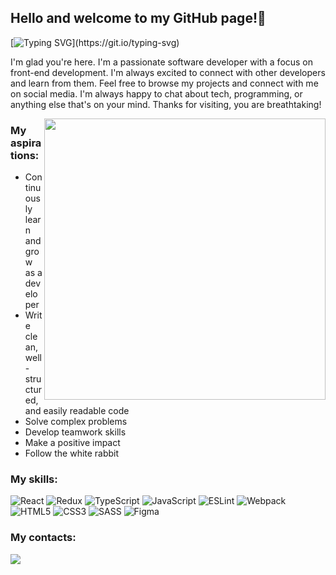 ## Hello and welcome to my GitHub page!👋
[![Typing SVG](https://readme-typing-svg.demolab.com?font=Fira+Code&duration=8000&pause=1000&color=1BF711&background=000000&center=true&vCenter=true&random=false&width=300&height=40&lines=The+matrix+has+you+.+.+.)](https://git.io/typing-svg)

 I'm glad you're here. I'm a passionate software developer with a focus on front-end development. I'm always excited to connect with other developers and learn from them.
 Feel free to browse my projects and connect with me on social media. I'm always happy to chat about tech, programming, or anything else that's on your mind.
 Thanks for visiting, you are breathtaking!


<img align="right" width="450" src="https://media.giphy.com/media/v1.Y2lkPTc5MGI3NjExZnV2cTA5NWc1MXpnZWxxeG5mNGl3djVodzU5dTZkMnFjYTU3MTVwcyZlcD12MV9pbnRlcm5hbF9naWZfYnlfaWQmY3Q9Zw/xoicctrOv5aGw6mCZi/giphy.gif">

### My aspirations: 
 - Continuously learn and grow as a developer
 - Write clean, well-structured, and easily readable code
 - Solve complex problems
 - Develop teamwork skills
 - Make a positive impact
 - Follow the white rabbit

### My skills:

![React](https://img.shields.io/badge/react-%2320232a.svg?style=for-the-badge&logo=react&logoColor=%2361DAFB) ![Redux](https://img.shields.io/badge/redux-%23593d88.svg?style=for-the-badge&logo=redux&logoColor=white) ![TypeScript](https://img.shields.io/badge/typescript-%23007ACC.svg?style=for-the-badge&logo=typescript&logoColor=white) ![JavaScript](https://img.shields.io/badge/javascript-%23323330.svg?style=for-the-badge&logo=javascript&logoColor=%23F7DF1E) ![ESLint](https://img.shields.io/badge/ESLint-4B3263?style=for-the-badge&logo=eslint&logoColor=white) ![Webpack](https://img.shields.io/badge/webpack-%238DD6F9.svg?style=for-the-badge&logo=webpack&logoColor=black) ![HTML5](https://img.shields.io/badge/html5-%23E34F26.svg?style=for-the-badge&logo=html5&logoColor=white) ![CSS3](https://img.shields.io/badge/css3-%231572B6.svg?style=for-the-badge&logo=css3&logoColor=white) ![SASS](https://img.shields.io/badge/SASS-hotpink.svg?style=for-the-badge&logo=SASS&logoColor=white) ![Figma](https://img.shields.io/badge/figma-%23F24E1E.svg?style=for-the-badge&logo=figma&logoColor=white)


### My contacts:
<div align="left">
 <a href="https://t.me/d0nt_pan1c"><img src="https://img.shields.io/badge/Telegram-2CA5E0?style=for-the-badge&logo=telegram&logoColor=white"></a>
</div>
<!--
**unbugster/unbugster** is a ✨ _special_ ✨ repository because its `README.md` (this file) appears on your GitHub profile.

Here are some ideas to get you started:

- 🔭 I’m currently working on ...
- 🌱 I’m currently learning ...
- 👯 I’m looking to collaborate on ...
- 🤔 I’m looking for help with ...
- 💬 Ask me about ...
- 📫 How to reach me: ...
- 😄 Pronouns: ...
- ⚡ Fun fact: ...
-->

